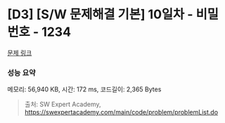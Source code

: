 # [D3] [S/W 문제해결 기본] 10일차 - 비밀번호 - 1234 

[문제 링크](https://swexpertacademy.com/main/code/problem/problemDetail.do?contestProbId=AV14_DEKAJcCFAYD) 

### 성능 요약

메모리: 56,940 KB, 시간: 172 ms, 코드길이: 2,365 Bytes



> 출처: SW Expert Academy, https://swexpertacademy.com/main/code/problem/problemList.do
